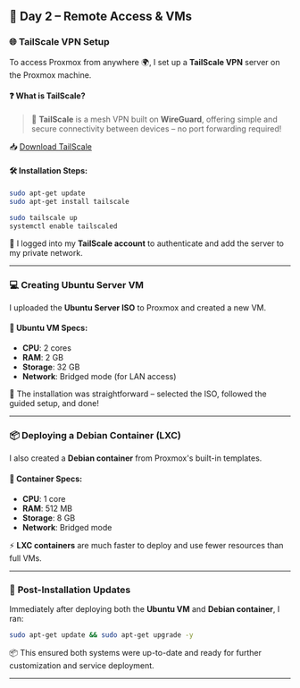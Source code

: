 ## 📅 **Day 2 – Remote Access & VMs**

### 🌐 **TailScale VPN Setup**

To access Proxmox from anywhere 🌍, I set up a **TailScale VPN** server on the Proxmox machine.

#### ❓ What is TailScale?

> 🔐 **TailScale** is a mesh VPN built on **WireGuard**, offering simple and secure connectivity between devices – no port forwarding required!

📥 [Download TailScale](https://tailscale.com/download/linux/)

#### 🛠️ Installation Steps:

```bash
sudo apt-get update
sudo apt-get install tailscale
```

```bash
sudo tailscale up
systemctl enable tailscaled
```

🔑 I logged into my **TailScale account** to authenticate and add the server to my private network.

---

### 💻 **Creating Ubuntu Server VM**

I uploaded the **Ubuntu Server ISO** to Proxmox and created a new VM.

#### 🧾 Ubuntu VM Specs:

- **CPU**: 2 cores
- **RAM**: 2 GB
- **Storage**: 32 GB
- **Network**: Bridged mode (for LAN access)

🧰 The installation was straightforward – selected the ISO, followed the guided setup, and done!

---

### 📦 **Deploying a Debian Container (LXC)**

I also created a **Debian container** from Proxmox's built-in templates.

#### 🧾 Container Specs:

- **CPU**: 1 core
- **RAM**: 512 MB
- **Storage**: 8 GB
- **Network**: Bridged mode

⚡ **LXC containers** are much faster to deploy and use fewer resources than full VMs.

---

### 🔄 **Post-Installation Updates**

Immediately after deploying both the **Ubuntu VM** and **Debian container**, I ran:

```bash
sudo apt-get update && sudo apt-get upgrade -y
```

📦 This ensured both systems were up-to-date and ready for further customization and service deployment.

---
